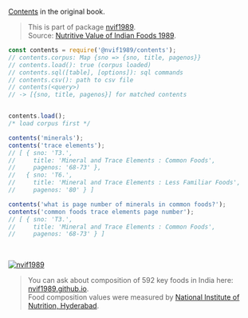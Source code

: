 [Contents] in the original book.
> This is part of package [nvif1989].<br>
> Source: [Nutritive Value of Indian Foods 1989].

```javascript
const contents = require('@nvif1989/contents');
// contents.corpus: Map {sno => {sno, title, pagenos}}
// contents.load(): true (corpus loaded)
// contents.sql([table], [options]): sql commands
// contents.csv(): path to csv file
// contents(<query>)
// -> [{sno, title, pagenos}] for matched contents


contents.load();
/* load corpus first */

contents('minerals');
contents('trace elements');
// [ { sno: 'T3.',
//     title: 'Mineral and Trace Elements : Common Foods',
//     pagenos: '68-73' },
//   { sno: 'T6.',
//     title: 'Mineral and Trace Elements : Less Familiar Foods',
//     pagenos: '80' } ]

contents('what is page number of minerals in common foods?');
contents('common foods trace elements page number');
// [ { sno: 'T3.',
//     title: 'Mineral and Trace Elements : Common Foods',
//     pagenos: '68-73' } ]
```

<br>

[![nvif1989](https://i.imgur.com/mGVou5c.png)](https://www.npmjs.com/package/nvif1989)
> You can ask about composition of 592 key foods in India here: [nvif1989.github.io].<br>
> Food composition values were measured by [National Institute of Nutrition, Hyderabad].

[nvif1989]: https://www.npmjs.com/package/nvif1989
[Nutritive Value of Indian Foods 1989]: https://www.icmr.nic.in/content/nutritive-value-indian-foods-nvif-c-gopalan-b-v-rama-sastri-sc-balasubramanian-revised
[Contents]: https://github.com/nvif1989/contents/blob/master/index.csv
[nvif1989.github.io]: https://nvif1989.github.io
[National Institute of Nutrition, Hyderabad]: https://www.nin.res.in/
